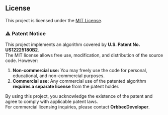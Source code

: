 ## License

This project is licensed under the [MIT License](./LICENSE).

### ⚠️ Patent Notice

This project implements an algorithm covered by **U.S. Patent No. US12225180B2**.  
The MIT license allows free use, modification, and distribution of the source code. However:

1. **Non-commercial use:** You may freely use the code for personal, educational, and non-commercial purposes.  
2. **Commercial use:** Any commercial use of the patented algorithm **requires a separate license** from the patent holder.

By using this project, you acknowledge the existence of the patent and agree to comply with applicable patent laws.  
For commercial licensing inquiries, please contact **OrbbecDeveloper**.
